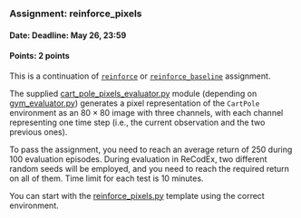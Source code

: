 ### Assignment: reinforce_pixels
#### Date: Deadline: May 26, 23:59
#### Points: 2 points

This is a continuation of [`reinforce`](#reinforce) or [`reinforce_baseline`](#reinforce_baseline) assignment.

The supplied [cart_pole_pixels_evaluator.py](https://github.com/ufal/npfl114/tree/master/labs/11/cart_pole_pixels_evaluator.py)
module (depending on [gym_evaluator.py](https://github.com/ufal/npfl114/tree/master/labs/11/gym_evaluator.py))
generates a pixel representation of the `CartPole` environment
as an $80×80$ image with three channels, with each channel representing one time step
(i.e., the current observation and the two previous ones).

To pass the assignment, you need to reach an average return of 250 during 100
evaluation episodes. During evaluation in ReCodEx, two different random seeds
will be employed, and you need to reach the required return on all of them. Time
limit for each test is 10 minutes.

You can start with the
[reinforce_pixels.py](https://github.com/ufal/npfl114/tree/master/labs/11/reinforce_pixels.py)
template using the correct environment.

